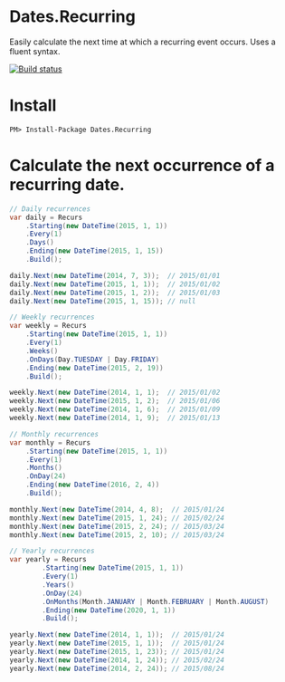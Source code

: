 Dates.Recurring
====================

Easily calculate the next time at which a recurring event occurs.
Uses a fluent syntax.

[![Build status](https://ci.appveyor.com/api/projects/status/rol28n0b18wanuyc?svg=true)](https://ci.appveyor.com/project/gavynriebau/dates-recurring)

# Install

	PM> Install-Package Dates.Recurring

# Calculate the next occurrence of a recurring date.

```csharp
// Daily recurrences
var daily = Recurs
	.Starting(new DateTime(2015, 1, 1))
    .Every(1)
    .Days()
    .Ending(new DateTime(2015, 1, 15))
    .Build();

daily.Next(new DateTime(2014, 7, 3));  // 2015/01/01
daily.Next(new DateTime(2015, 1, 1));  // 2015/01/02
daily.Next(new DateTime(2015, 1, 2));  // 2015/01/03
daily.Next(new DateTime(2015, 1, 15)); // null

// Weekly recurrences
var weekly = Recurs
    .Starting(new DateTime(2015, 1, 1))
    .Every(1)
    .Weeks()
    .OnDays(Day.TUESDAY | Day.FRIDAY)
    .Ending(new DateTime(2015, 2, 19))
    .Build();

weekly.Next(new DateTime(2014, 1, 1);  // 2015/01/02
weekly.Next(new DateTime(2015, 1, 2);  // 2015/01/06
weekly.Next(new DateTime(2014, 1, 6);  // 2015/01/09
weekly.Next(new DateTime(2014, 1, 9);  // 2015/01/13

// Monthly recurrences
var monthly = Recurs
    .Starting(new DateTime(2015, 1, 1))
    .Every(1)
    .Months()
    .OnDay(24)
    .Ending(new DateTime(2016, 2, 4))
    .Build();

monthly.Next(new DateTime(2014, 4, 8);	// 2015/01/24
monthly.Next(new DateTime(2015, 1, 24); // 2015/02/24
monthly.Next(new DateTime(2015, 2, 24); // 2015/03/24
monthly.Next(new DateTime(2015, 2, 10); // 2015/03/24

// Yearly recurrences
var yearly = Recurs
		.Starting(new DateTime(2015, 1, 1))
		.Every(1)
		.Years()
		.OnDay(24)
		.OnMonths(Month.JANUARY | Month.FEBRUARY | Month.AUGUST)
		.Ending(new DateTime(2020, 1, 1))
		.Build();

yearly.Next(new DateTime(2014, 1, 1));	// 2015/01/24
yearly.Next(new DateTime(2015, 1, 1)); 	// 2015/01/24
yearly.Next(new DateTime(2015, 1, 23)); // 2015/01/24
yearly.Next(new DateTime(2014, 1, 24)); // 2015/02/24
yearly.Next(new DateTime(2014, 2, 24)); // 2015/08/24
```
